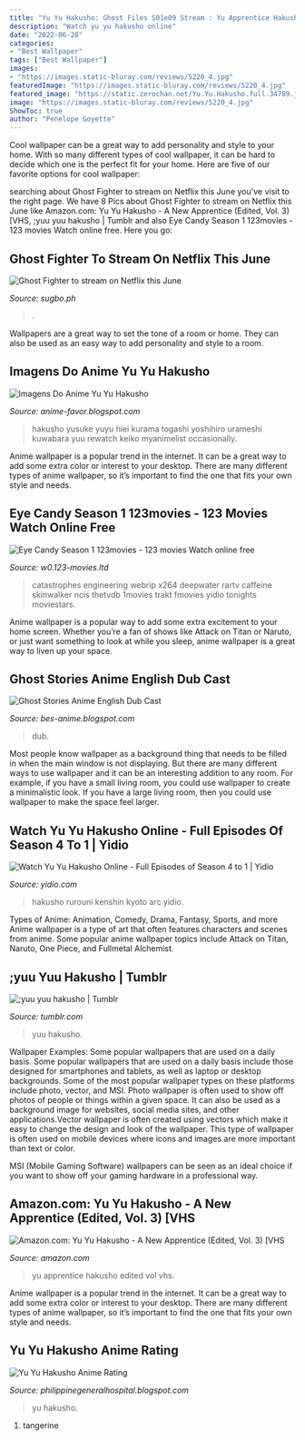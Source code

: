 ```yaml
---
title: "Yu Yu Hakusho: Ghost Files S01e09 Stream : Yu Apprentice Hakusho Edited Vol Vhs"
description: "Watch yu yu hakusho online"
date: "2022-06-28"
categories:
- "Best Wallpaper"
tags: ["Best Wallpaper"]
images:
- "https://images.static-bluray.com/reviews/5220_4.jpg"
featuredImage: "https://images.static-bluray.com/reviews/5220_4.jpg"
featured_image: "https://static.zerochan.net/Yu.Yu.Hakusho.full.34789.jpg"
image: "https://images.static-bluray.com/reviews/5220_4.jpg"
ShowToc: true
author: "Penelope Goyette"
---
```



Cool wallpaper can be a great way to add personality and style to your home. With so many different types of cool wallpaper, it can be hard to decide which one is the perfect fit for your home. Here are five of our favorite options for cool wallpaper: 

	

		
searching about Ghost Fighter to stream on Netflix this June you've visit to the right page. We have 8 Pics about Ghost Fighter to stream on Netflix this June like Amazon.com: Yu Yu Hakusho - A New Apprentice (Edited, Vol. 3) [VHS, ;yuu yuu hakusho | Tumblr and also Eye Candy Season 1 123movies - 123 movies Watch online free. Here you go:
		
    
## Ghost Fighter To Stream On Netflix This June

<img loading=lazy src="https://sugbo.ph/wp-content/uploads/2020/06/Ghost-Fighter-on-Netflix-1-1230x1536.jpg" onerror="this.onerror=null;this.src='https://tse4.mm.bing.net/th?id=OIP.Uifb00Ma1lahAFwzEegcAgHaJP&amp;pid=15.1';" alt="Ghost Fighter to stream on Netflix this June">

_Source: sugbo.ph_

>. 

	

Wallpapers are a great way to set the tone of a room or home. They can also be used as an easy way to add personality and style to a room.

    
## Imagens Do Anime Yu Yu Hakusho

<img loading=lazy src="https://static.zerochan.net/Yu.Yu.Hakusho.full.34789.jpg" onerror="this.onerror=null;this.src='https://tse2.mm.bing.net/th?id=OIP.5B5tAY9N7Ni6yWtf-s21kAHaKs&amp;pid=15.1';" alt="Imagens Do Anime Yu Yu Hakusho">

_Source: anime-favor.blogspot.com_

>hakusho yusuke yuyu hiei kurama togashi yoshihiro urameshi kuwabara yuu rewatch keiko myanimelist occasionally. 

	

Anime wallpaper is a popular trend in the internet. It can be a great way to add some extra color or interest to your desktop. There are many different types of anime wallpaper, so it’s important to find the one that fits your own style and needs.

    
## Eye Candy Season 1 123movies - 123 Movies Watch Online Free

<img loading=lazy src="https://123moviesfree.stream/shows_images/engineering-catastrophes-season-1.png" onerror="this.onerror=null;this.src='https://tse4.mm.bing.net/th?id=OIP.kIWRT0oI9hJPNTTLapBTQwHaLH&amp;pid=15.1';" alt="Eye Candy Season 1 123movies - 123 movies Watch online free">

_Source: w0.123-movies.ltd_

>catastrophes engineering webrip x264 deepwater rartv caffeine skinwalker ncis thetvdb 1movies trakt fmovies yidio tonights moviestars. 

	

Anime wallpaper is a popular way to add some extra excitement to your home screen. Whether you’re a fan of shows like Attack on Titan or Naruto, or just want something to look at while you sleep, anime wallpaper is a great way to liven up your space.

    
## Ghost Stories Anime English Dub Cast

<img loading=lazy src="https://i.imgur.com/LMIOUXS.jpg" onerror="this.onerror=null;this.src='https://tse4.mm.bing.net/th?id=OIP.Gu24o34gwmYaDyj6kPaq-gHaFj&amp;pid=15.1';" alt="Ghost Stories Anime English Dub Cast">

_Source: bes-anime.blogspot.com_

>dub. 

	

Most people know wallpaper as a background thing that needs to be filled in when the main window is not displaying. But there are many different ways to use wallpaper and it can be an interesting addition to any room. For example, if you have a small living room, you could use wallpaper to create a minimalistic look. If you have a large living room, then you could use wallpaper to make the space feel larger.

    
## Watch Yu Yu Hakusho Online - Full Episodes Of Season 4 To 1 | Yidio

<img loading=lazy src="http://cfm.yidio.com/images/tv/21870/poster-180x270.jpg" onerror="this.onerror=null;this.src='https://tse4.mm.bing.net/th?id=OIP.Kt9mn6tgkDTpnjgPlGA1bQAAAA&amp;pid=15.1';" alt="Watch Yu Yu Hakusho Online - Full Episodes of Season 4 to 1 | Yidio">

_Source: yidio.com_

>hakusho rurouni kenshin kyoto arc yidio. 

	

Types of Anime: Animation, Comedy, Drama, Fantasy, Sports, and more
Anime wallpaper is a type of art that often features characters and scenes from anime. Some popular anime wallpaper topics include Attack on Titan, Naruto, One Piece, and Fullmetal Alchemist.

    
## ;yuu Yuu Hakusho | Tumblr

<img loading=lazy src="https://64.media.tumblr.com/736e19661694ce3c337c60d3bb6717c2/tumblr_or3owf1ESX1vlb6q0o1_500.gifv" onerror="this.onerror=null;this.src='https://tse1.mm.bing.net/th?id=OIP.LY0R0A1z55LwVOqgbepZaQHaFj&amp;pid=15.1';" alt=";yuu yuu hakusho | Tumblr">

_Source: tumblr.com_

>yuu hakusho. 

	

Wallpaper Examples: Some popular wallpapers that are used on a daily basis.
Some popular wallpapers that are used on a daily basis include those designed for smartphones and tablets, as well as laptop or desktop backgrounds. Some of the most popular wallpaper types on these platforms include photo, vector, and MSI. 
Photo wallpaper is often used to show off photos of people or things within a given space. It can also be used as a background image for websites, social media sites, and other applications.Vector wallpaper is often created using vectors which make it easy to change the design and look of the wallpaper. This type of wallpaper is often used on mobile devices where icons and images are more important than text or color. 

MSI (Mobile Gaming Software) wallpapers can be seen as an ideal choice if you want to show off your gaming hardware in a professional way.

    
## Amazon.com: Yu Yu Hakusho - A New Apprentice (Edited, Vol. 3) [VHS

<img loading=lazy src="http://ecx.images-amazon.com/images/I/51ZVSHP3MHL._SY300_.jpg" onerror="this.onerror=null;this.src='https://tse4.mm.bing.net/th?id=OIP.vt2P-y8lekBdygN2RmUPgAAAAA&amp;pid=15.1';" alt="Amazon.com: Yu Yu Hakusho - A New Apprentice (Edited, Vol. 3) [VHS">

_Source: amazon.com_

>yu apprentice hakusho edited vol vhs. 

	

Anime wallpaper is a popular trend in the internet. It can be a great way to add some extra color or interest to your desktop. There are many different types of anime wallpaper, so it’s important to find the one that fits your own style and needs.

    
## Yu Yu Hakusho Anime Rating

<img loading=lazy src="https://images.static-bluray.com/reviews/5220_4.jpg" onerror="this.onerror=null;this.src='https://tse2.mm.bing.net/th?id=OIP.NeVeRhxK0ht9CxHpmMuoXAHaEK&amp;pid=15.1';" alt="Yu Yu Hakusho Anime Rating">

_Source: philippinegeneralhospital.blogspot.com_

>yu hakusho. 

	

1. tangerine 

